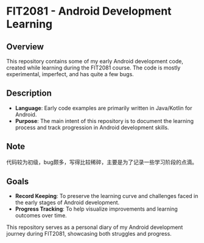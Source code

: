 # FIT2081 - Android Development Learning

## Overview
This repository contains some of my early Android development code, created while learning during the FIT2081 course. The code is mostly experimental, imperfect, and has quite a few bugs.

## Description
- **Language**: Early code examples are primarily written in Java/Kotlin for Android.
- **Purpose**: The main intent of this repository is to document the learning process and track progression in Android development skills.

## Note
代码较为初级，bug颇多，写得比较稀碎，主要是为了记录一些学习阶段的点滴。

## Goals
- **Record Keeping**: To preserve the learning curve and challenges faced in the early stages of Android development.
- **Progress Tracking**: To help visualize improvements and learning outcomes over time.

This repository serves as a personal diary of my Android development journey during FIT2081, showcasing both struggles and progress.

